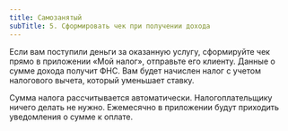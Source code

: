 ```yaml
---
title: Самозанятый
subTitle: 5. Сформировать чек при получении дохода
---
```


Если вам поступили деньги за оказанную услугу, сформируйте чек прямо в приложении «Мой налог», отправьте его клиенту. Данные о сумме дохода получит ФНС. Вам будет начислен налог с учетом налогового вычета, который уменьшает ставку.

Сумма налога рассчитывается автоматически. Налогоплательщику ничего делать не нужно. Ежемесячно в приложении будут приходить уведомления о сумме к оплате.